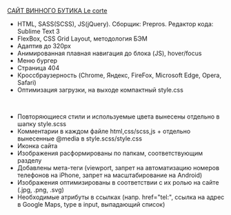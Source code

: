 <a href="https://kolesovasonya.github.io/Le-corte/">САЙТ ВИННОГО БУТИКА Le corte</a>

* HTML, SASS(SCSS), JS(jQuery). Сборщик: Prepros. Редактор кода: Sublime Text 3
* FlexBox, CSS Grid Layout, методология БЭМ
* Адаптив до 320px
* Анимированная плавная навигация до блока (JS), hover/focus
* Меню бургер
* Страница 404
* Кроссбраузерность (Chrome, Яндекс, FireFox, Microsoft Edge, Opera, Safari)
* Оптимизация загрузки, на выходе компактный style.css
<br>

* Повторяющиеся стили и используемые цвета вынесены отдельно в шапку style.scss
* Комментарии в каждом файле html,css/scss,js + отдельно вынесенные @media в style.scss/style.css
* Иконка сайта
* Изображения расформированы по папкам, соответствующим разделу
* Добавлены мета-теги (viewport, запрет на автоматизацию номеров телефонов на iPhone, запрет на масштабирование на Android)
* Изображения оптимизированы в соответствии с их ролью на сайте (.jpg, .png, .svg)
* Необходимые атрибуты в ссылках (напр. href="tel:", ссылка на адрес в Google Maps, type в input, выпадающий список)
